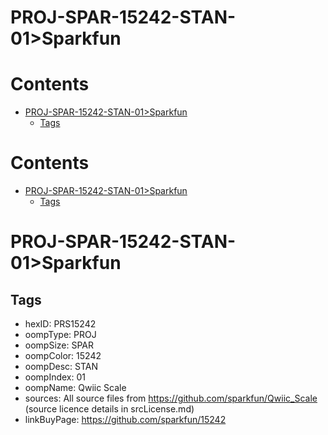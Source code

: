 
PROJ-SPAR-15242-STAN-01>Sparkfun
================================

Contents
========

* [PROJ-SPAR-15242-STAN-01>Sparkfun](#proj-spar-15242-stan-01sparkfun)
	* [Tags](#tags)

Contents
========

* [PROJ-SPAR-15242-STAN-01>Sparkfun](#proj-spar-15242-stan-01sparkfun)
	* [Tags](#tags)

# PROJ-SPAR-15242-STAN-01>Sparkfun

## Tags

- hexID: PRS15242
- oompType: PROJ
- oompSize: SPAR
- oompColor: 15242
- oompDesc: STAN
- oompIndex: 01
- oompName: Qwiic Scale
- sources: All source files from https://github.com/sparkfun/Qwiic_Scale (source licence details in srcLicense.md)
- linkBuyPage: https://github.com/sparkfun/15242
